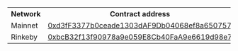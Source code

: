 <table>
    <th>Network</th>
    <th>Contract address</th>
    <tr>
        <td>Mainnet</td>
        <td><a href="https://etherscan.io/address/0xd3fF3377b0ceade1303dAF9Db04068ef8a650757">0xd3fF3377b0ceade1303dAF9Db04068ef8a650757</a></td>
    </tr>
    <tr>
        <td>Rinkeby</td>
        <td><a href="https://etherscan.io/address/0xbcB32f13f90978a9e059E8Cb40FaA9e6619d98e7">0xbcB32f13f90978a9e059E8Cb40FaA9e6619d98e7</a></td>
    </tr>
</table>
 
